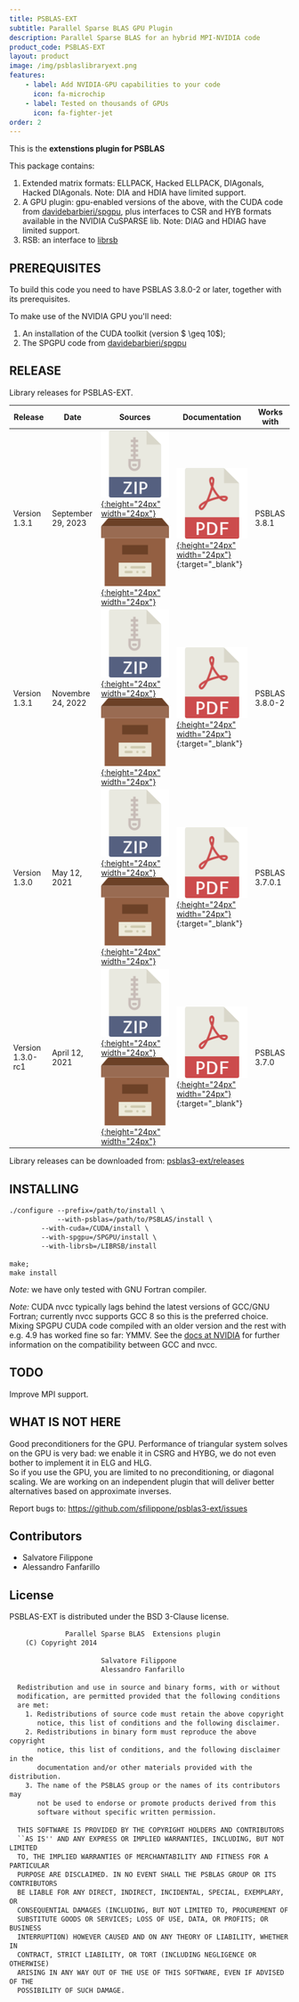 ```yaml
---
title: PSBLAS-EXT
subtitle: Parallel Sparse BLAS GPU Plugin
description: Parallel Sparse BLAS for an hybrid MPI-NVIDIA code
product_code: PSBLAS-EXT
layout: product
image: /img/psblaslibraryext.png
features:
    - label: Add NVIDIA-GPU capabilities to your code
      icon: fa-microchip
    - label: Tested on thousands of GPUs
      icon: fa-fighter-jet
order: 2
---
```


This is the **extenstions plugin for PSBLAS**

This package contains:
1. Extended matrix formats: ELLPACK, Hacked ELLPACK, DIAgonals, Hacked
   DIAgonals. Note: DIA and HDIA have limited support.      
2. A GPU plugin: gpu-enabled versions of the above, with the CUDA code
   from [davidebarbieri/spgpu](https://github.com/davidebarbieri/spgpu), plus interfaces to
   CSR and HYB formats available in the NVIDIA CuSPARSE lib.
   Note: DIAG and HDIAG have limited support.
3. RSB: an interface to [librsb](http://sourceforge.net/projects/librsb)


PREREQUISITES
-------------

To build this code you need to have PSBLAS 3.8.0-2 or later, together
with its prerequisites.

To make use of the NVIDIA GPU you'll need:
1. An installation of the CUDA toolkit (version $ \geq 10$);
2. The SPGPU code from [davidebarbieri/spgpu](https://github.com/davidebarbieri/spgpu)

RELEASE
-------

Library releases for PSBLAS-EXT.

|Release | Date | Sources                        | Documentation             | Works with |
|--------|------|--------------------------------|---------------------------| -----------|
| Version 1.3.1 | September 29, 2023 | [![ZIP](/img/zipicon.png){:height="24px" width="24px"}](https://github.com/sfilippone/psblas3-ext/archive/refs/tags/v1.3.2.zip)  [![Archive](/img/archiveicon.png){:height="24px" width="24px"}](https://github.com/sfilippone/psblas3-ext/archive/refs/tags/v1.3.2.tar.gz)  | [![PDF](/img/pdficon.png){:height="24px" width="24px"}](https://psctoolkit.github.io/psblasextguide/psblas-ext-1.3.pdf){:target="_blank"} | PSBLAS 3.8.1 |
| Version 1.3.1 | Novembre 24, 2022 | [![ZIP](/img/zipicon.png){:height="24px" width="24px"}](https://github.com/sfilippone/psblas3-ext/archive/refs/tags/v1.3.1.zip)  [![Archive](/img/archiveicon.png){:height="24px" width="24px"}](https://github.com/sfilippone/psblas3-ext/archive/refs/tags/v1.3.1.tar.gz)  | [![PDF](/img/pdficon.png){:height="24px" width="24px"}](https://psctoolkit.github.io/psblasextguide/psblas-ext-1.3.pdf){:target="_blank"} | PSBLAS 3.8.0-2 |
| Version 1.3.0 | May 12, 2021 | [![ZIP](/img/zipicon.png){:height="24px" width="24px"}](https://github.com/sfilippone/psblas3-ext/archive/refs/tags/V1.3.0.zip)  [![Archive](/img/archiveicon.png){:height="24px" width="24px"}](https://github.com/sfilippone/psblas3-ext/archive/refs/tags/V1.3.0.tar.gz)  | [![PDF](/img/pdficon.png){:height="24px" width="24px"}](https://github.com/sfilippone/psblas3-ext/raw/maint-1.3.0/docs/psblas-ext-1.0.pdf){:target="_blank"} | PSBLAS 3.7.0.1 |
| Version 1.3.0-rc1 | April 12, 2021 | [![ZIP](/img/zipicon.png){:height="24px" width="24px"}](https://github.com/sfilippone/psblas3-ext/archive/refs/tags/V1.3.0-rc1.zip)  [![Archive](/img/archiveicon.png){:height="24px" width="24px"}](https://github.com/sfilippone/psblas3-ext/archive/refs/tags/V1.3.0-rc1.tar.gz)  | [![PDF](/img/pdficon.png){:height="24px" width="24px"}](https://psctoolkit.github.io/psblasextguide/psblas-ext-1.0.pdf){:target="_blank"} | PSBLAS 3.7.0 |

Library releases can be downloaded from: [psblas3-ext/releases](https://github.com/sfilippone/psblas3-ext/releases)

INSTALLING
----------
```
./configure --prefix=/path/to/install \
            --with-psblas=/path/to/PSBLAS/install \
	    --with-cuda=/CUDA/install \
	    --with-spgpu=/SPGPU/install \
	    --with-librsb=/LIBRSB/install

make;
make install
```

*Note:* we have only tested with GNU Fortran compiler.

*Note:* CUDA nvcc typically lags behind the latest  versions of GCC/GNU
      Fortran; currently nvcc supports GCC 8 so this is the preferred choice.
      Mixing SPGPU CUDA code  compiled with an older version and the rest with
      e.g. 4.9 has  worked fine so far: YMMV.
			See the [docs at NVIDIA](https://docs.nvidia.com/cuda/cuda-installation-guide-linux/index.html#system-requirements) for further information on the compatibility between GCC and nvcc.  


TODO
----
Improve MPI support.

WHAT IS NOT HERE
----------------
Good preconditioners for the GPU. Performance of  triangular system
solves on the GPU is very bad: we enable it in CSRG and HYBG, we do
not even bother to implement it in ELG and HLG.  
So if you use the GPU, you are limited to no preconditioning, or
diagonal scaling. We are working on an independent plugin that will deliver
better alternatives based on approximate inverses.  


Report bugs to:
 https://github.com/sfilippone/psblas3-ext/issues

Contributors
------------
- Salvatore Filippone     
- Alessandro Fanfarillo   

License
-------

PSBLAS-EXT is distributed under the BSD 3-Clause license.

```
              Parallel Sparse BLAS  Extensions plugin 
    (C) Copyright 2014

                       Salvatore Filippone
                       Alessandro Fanfarillo
 
  Redistribution and use in source and binary forms, with or without
  modification, are permitted provided that the following conditions
  are met:
    1. Redistributions of source code must retain the above copyright
       notice, this list of conditions and the following disclaimer.
    2. Redistributions in binary form must reproduce the above copyright
       notice, this list of conditions, and the following disclaimer in the
       documentation and/or other materials provided with the distribution.
    3. The name of the PSBLAS group or the names of its contributors may
       not be used to endorse or promote products derived from this
       software without specific written permission.
 
  THIS SOFTWARE IS PROVIDED BY THE COPYRIGHT HOLDERS AND CONTRIBUTORS
  ``AS IS'' AND ANY EXPRESS OR IMPLIED WARRANTIES, INCLUDING, BUT NOT LIMITED
  TO, THE IMPLIED WARRANTIES OF MERCHANTABILITY AND FITNESS FOR A PARTICULAR
  PURPOSE ARE DISCLAIMED. IN NO EVENT SHALL THE PSBLAS GROUP OR ITS CONTRIBUTORS
  BE LIABLE FOR ANY DIRECT, INDIRECT, INCIDENTAL, SPECIAL, EXEMPLARY, OR
  CONSEQUENTIAL DAMAGES (INCLUDING, BUT NOT LIMITED TO, PROCUREMENT OF
  SUBSTITUTE GOODS OR SERVICES; LOSS OF USE, DATA, OR PROFITS; OR BUSINESS
  INTERRUPTION) HOWEVER CAUSED AND ON ANY THEORY OF LIABILITY, WHETHER IN
  CONTRACT, STRICT LIABILITY, OR TORT (INCLUDING NEGLIGENCE OR OTHERWISE)
  ARISING IN ANY WAY OUT OF THE USE OF THIS SOFTWARE, EVEN IF ADVISED OF THE
  POSSIBILITY OF SUCH DAMAGE.
 ```